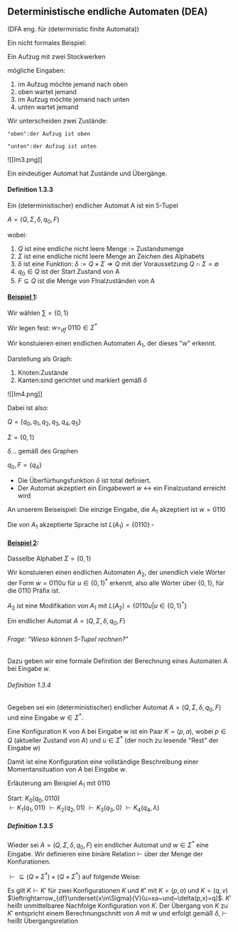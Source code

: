 ## Deterministische endliche Automaten (DEA)

(DFA eng. für (deterministic finite Automata))

Ein nicht formales Beispiel:

Ein Aufzug mit zwei Stockwerken

mögliche Eingaben:

1. im Aufzug möchte jemand nach oben
2. oben wartet jemand
3. im Aufzug möchte jemand nach unten
4. unten wartet jemand

Wir unterscheiden zwei Zustände:

	"oben":der Aufzug ist oben

	"unten":der Aufzug ist unten

![[Im3.png]]

Ein eindeutiger Automat hat Zustände und Übergänge. 

#### Definition 1.3.3

Ein (deterministischer) endlicher Automat A ist ein 5-Tupel

$A=(Q,\Sigma,\delta,q_0,F)$

wobei:

1) $Q$ ist eine endliche nicht leere Menge $:=$ Zustandsmenge
2) $\Sigma$ ist eine endliche nicht leere Menge an Zeichen des Alphabets
3) $\delta$ ist eine Funktion: $\delta:=Q\times\Sigma\Rightarrow Q$ mit der Voraussetzung $Q\cap\Sigma=\emptyset$ 
4) $q_0\in Q$ ist der Start Zustand von A
5) $F\subseteq Q$ ist die Menge von FInalzuständen von A

#### <u>Beispiel 1</u>: 
Wir wählen $\sum=\{0,1\}$ 

Wir legen fest: $w=_{df}~0110\in\Sigma^*$ 

Wir konstuieren einen endlichen Automaten $A_1$, der dieses "$w$" erkennt.

Darstellung als Graph:

1) Knoten:Zustände
2) Kanten:sind gerichtet und markiert gemäß $\delta$ 

![[Im4.png]]


Dabei ist also:

$Q=\{q_0,q_1,q_2,q_3,q_4,q_5\}$ 

$\Sigma=\{0,1\}$ 

$\delta...$ gemäß des Graphen

$q_0,F=\{q_4\}$

- Die Überfürhungsfunktion $\delta$ ist total definiert.
- Der Automat akzeptiert ein Eingabewert $w$ $\leftrightarrow$ ein Finalzustand erreicht wird

An unserem Beiseispiel: Die einzige Eingabe, die $A_1$ akzeptiert ist $w=0110$ 

Die von $A_1$ akzeptierte Sprache ist $L(A_1)=\{0110\}~\square$    

#### <u>Beispiel 2</u>:

Dasselbe Alphabet $\Sigma=\{0,1\}$

Wir konstuieren einen endlichen Automaten $A_2$, der unendlich viele Wörter der Form $w=0110u$ für $u\in\{0,1\}^*$ erkennt, also alle Wörter über $\{0,1\}$, für die $0110$ Präfix ist.

$A_2$ ist eine Modifikation von $A_1$ mit $L(A_2)=\{0110u|u\in\{0,1\}^*\}$

Ein endlicher Automat $A=(Q,\Sigma,\delta,q_0,F)$ 

###### Frage: "Wieso können 5-Tupel rechnen?" 

Dazu geben wir eine formale Definition der Berechnung eines Automaten A bei Eingabe $w$.

###### Definition 1.3.4 

Gegeben sei ein (deterministischer) endlicher Automat $A=(Q,\Sigma,\delta,q_0,F)$  und eine Eingabe $w\in\Sigma^*$.

Eine Konfiguration K von A bei Eingabe w ist ein Paar $K=(p,a)$, wobei $p\in Q$ (aktueller Zustand von $A$) und $u\in\Sigma^*$ (der noch zu lesende "Rest" der Eingabe $w$) 

Damit ist eine Konfiguration eine vollständige Beschreibung einer Momentansituation von $A$ bei Eingabe $w$.

Erläuterung am Beispiel $A_1$ mit 0110

Start:    $K_0(q_0, 0110)$  
		$\vdash K_1(q_1, 011)$ 
		$\vdash K_2(q_2, 01)$ 
		$\vdash K_3(q_3, 0)$ 
		$\vdash K_4(q_4, \lambda)$ 

##### Definition 1.3.5 

Wieder sei $A=(Q,\Sigma,\delta,q_0,F)$ ein endlicher Automat und $w\in\Sigma^*$ eine Eingabe. Wir definieren eine binäre Relation $\vdash$ über der Menge der Konfurationen.

$\vdash\subseteq(Q\times\Sigma^*)\times(Q\times\Sigma^*)$ auf folgende Weise:

Es gilt $K\vdash K'$ für zwei Konfigurationen $K$ und $K'$ mit $K=(p,a)$ und $K=(q,v)$ $\leftrightarrow_{df}\underset{x\in\Sigma}{V}(u=xa~und~\delta(p,x)=q)$. $K'$ heißt unmittelbaree Nachfolge Konfiguration von $K$. Der Übergang von $K$ zu $K'$ entspricht einem Berechnungschnitt von $A$ mit $w$ und erfolgt gemäß $\delta$, $\vdash$ heißt Übergangsrelation

